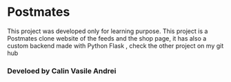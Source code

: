 # Postmates

This project was developed only for learning purpose.
This project is a Postmates clone website of the feeds and the shop page, it has also a custom
backend made with Python Flask , check the other project on my git hub

### Develoed by Calin Vasile Andrei

